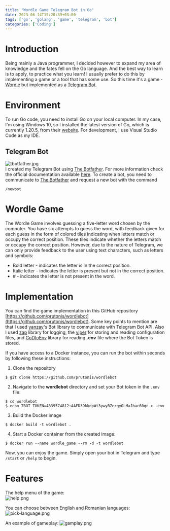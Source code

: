 ```yaml
---
title: "Wordle Game Telegram Bot in Go"
date: 2023-06-14T15:20:39+03:00
tags: ['go', 'golang', 'game', 'telegram', 'bot']
categories: ['Coding']
---
```


# Introduction
Being mainly a Java programmer, I decided however to expand my area of knowledge and the fates fell on the Go language. 
And the best way to learn is to apply, to practice what you learn!
I usually prefer to do this by implementing a game or a tool that has some use. 
So this time it's a game - [Wordle](https://en.wikipedia.org/wiki/Wordle) but implemented as a [Telegram Bot](https://core.telegram.org/bots).

# Environment
To run Go code, you need to install Go on your local computer. In my case, I'm using Windows 10, so I installed the latest version of Go, which is currently 1.20.5, from their [website](https://go.dev/dl/). For development, I use Visual Studio Code as my IDE.

## Telegram Bot
![tbotfather.jpg](https://i.postimg.cc/V6fk4Rgj/tbotfather.jpg)  
I created my Telegram Bot using [The Botfather](https://t.me/botfather). 
For more information check the official documentation available [here](https://core.telegram.org/bots/tutorial). 
To create a bot, you need to communicate to [The Botfather](https://t.me/botfather) and request a new bot with the command  
```
/newbot
```

# Wordle Game
The Wordle Game involves guessing a five-letter word chosen by the computer. You have six attempts to guess the word, with feedback given for each guess in the form of colored tiles indicating when letters match or occupy the correct position. These tiles indicate whether the letters match or occupy the correct position. However, due to the nature of Telegram, we can only provide feedback to the user using text characters, such as letters and symbols:
 - Bold letter - indicates the letter is in the correct position.
 - Italic letter - indicates the letter is present but not in the correct position.
 - \# - indicates the letter is not present in the word.

 # Implementation
 You can find the game implementation in this GitHub repository [https://github.com/prutonis/wordlebot](https://github.com/prutonis/wordlebot).
 Some key points to mention are that I used [yanzay](https://github.com/yanzay/tbot/)'s Bot library to communicate with Telegram Bot API. Also I used [zap](https://pkg.go.dev/go.uber.org/zap) library for logging, the [viper](https://github.com/spf13/viper) for storing and reading configuration files, and [GoDtoEnv](https://github.com/joho/godotenv) library for reading **.env** file where the Bot Token is stored.  
 
 
If you have access to a Docker instance, you can run the bot within seconds by following these instructions:
 1. Clone the repository
 ```git
$ git clone https://github.com/prutonis/wordlebot
 ```
 2. Navigate to the **wordlebot** directory and set your Bot token in the `.env` file:
 ```
 $ cd wordlebot
 $ echo TBOT_TOKEN=4839574812:AAFD39kkdpWt3ywyRZergyOLMaJhac60qc > .env
 ```
 3. Build the Docker image
 ```
 $ docker build -t wordlebot .
 ```
 4. Start a Docker container from the created image:
 ```
 $ docker run --name wordle_game --rm -d -t wordlebot
 ```
 Now, you can enjoy the game. Simply open your bot in Telegram and type `/start` or `/help` to begin.


# Features
The help menu of the game:  
![help.png](https://i.postimg.cc/jdkN5c03/help.png)

You can choose between English and Romanian languages:
![pick-language.png](https://i.postimg.cc/t4ChXzR7/pick-language.png)

An example of gameplay:
![gamplay.png](https://i.postimg.cc/fWYPpx0q/gameplay.png)